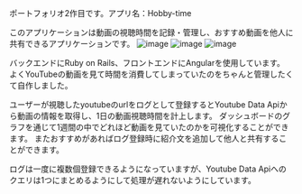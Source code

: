 ポートフォリオ2作目です。アプリ名：Hobby-time

このアプリケーションは動画の視聴時間を記録・管理し、おすすめ動画を他人に共有できるアプリケーションです。
![image](https://user-images.githubusercontent.com/70414500/138575398-0f144142-bfd9-4285-ad44-05d2984dd385.png)
![image](https://user-images.githubusercontent.com/70414500/138575401-fc7249a2-d375-471f-8a63-aa1b6058cffa.png)
![image](https://user-images.githubusercontent.com/70414500/138575410-5046caf4-a6f0-4020-831c-9d8348472dda.png)

バックエンドにRuby on Rails、フロントエンドにAngularを使用しています。
よくYouTubeの動画を見て時間を消費してしまっていたのをちゃんと管理したくて自作しました。

ユーザーが視聴したyoutubeのurlをログとして登録するとYoutube Data Apiから動画の情報を取得し、1日の動画視聴時間を計上します。
ダッシュボードのグラフを通じて1週間の中でどれほど動画を見ていたのかを可視化することができます。
またおすすめがあればログ登録時に紹介文を追加して他人と共有することができます。

ログは一度に複数個登録できるようになっていますが、Youtube Data Apiへのクエリは1つにまとめるようにして処理が遅れないようにしています。
